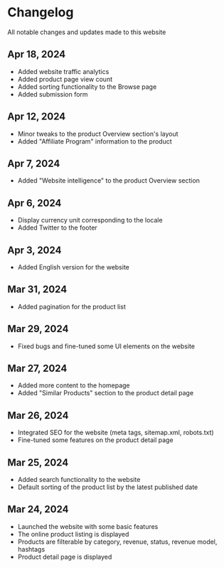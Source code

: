 # Changelog

All notable changes and updates made to this website

## Apr 18, 2024

- Added website traffic analytics
- Added product page view count
- Added sorting functionality to the Browse page
- Added submission form

## Apr 12, 2024

- Minor tweaks to the product Overview section's layout
- Added "Affiliate Program" information to the product

## Apr 7, 2024

- Added "Website intelligence" to the product Overview section

## Apr 6, 2024

- Display currency unit corresponding to the locale
- Added Twitter to the footer

## Apr 3, 2024

- Added English version for the website

## Mar 31, 2024

- Added pagination for the product list

## Mar 29, 2024

- Fixed bugs and fine-tuned some UI elements on the website

## Mar 27, 2024

- Added more content to the homepage
- Added "Similar Products" section to the product detail page

## Mar 26, 2024

- Integrated SEO for the website (meta tags, sitemap.xml, robots.txt)
- Fine-tuned some features on the product detail page

## Mar 25, 2024

- Added search functionality to the website
- Default sorting of the product list by the latest published date

## Mar 24, 2024

- Launched the website with some basic features
- The online product listing is displayed
- Products are filterable by category, revenue, status, revenue model, hashtags
- Product detail page is displayed
